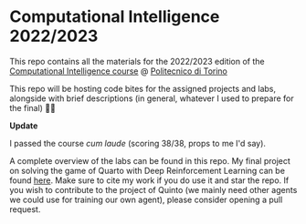 # Computational Intelligence 2022/2023

This repo contains all the materials for the 2022/2023 edition of the [Computational Intelligence course](https://didattica.polito.it/pls/portal30/gap.pkg_guide.viewGap?p_cod_ins=01URROV&p_a_acc=2022&p_header=S&p_lang=IT&multi=N) @ [Politecnico di Torino](https://www.polito.it)

This repo will be hosting code bites for the assigned projects and labs, alongside with brief descriptions (in general, whatever I used to prepare for the final) 🤖🍺

**Update**

I passed the course *cum laude* (scoring 38/38, props to me I'd say). 

A complete overview of the labs can be found in this repo. My final project on solving the game of Quarto with Deep Reinforcement Learning can be found [here](https://github.com/fracapuano/Quinto). 
Make sure to cite my work if you do use it and star the repo. 
If you wish to contribute to the project of Quinto (we mainly need other agents we could use for training our own agent), please consider opening a pull request.
